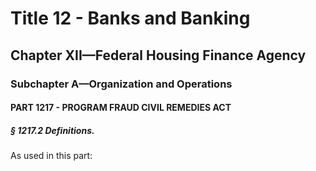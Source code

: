 
# Title 12 - Banks and Banking
## Chapter XII—Federal Housing Finance Agency
### Subchapter A—Organization and Operations
#### PART 1217 - PROGRAM FRAUD CIVIL REMEDIES ACT
##### § 1217.2 Definitions.

As used in this part:
